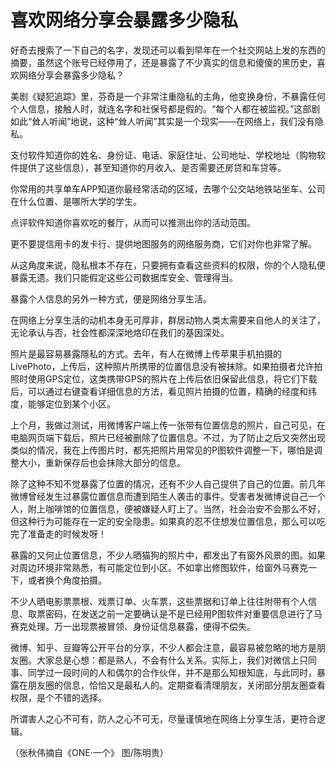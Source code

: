 # 喜欢网络分享会暴露多少隐私

好奇去搜索了一下自己的名字，发现还可以看到早年在一个社交网站上发的东西的摘要，虽然这个账号已经停用了，还是暴露了不少真实的信息和傻傻的黑历史，喜欢网络分享会暴露多少隐私？ 

美剧《疑犯追踪》里，芬奇是一个非常注重隐私的主角，他变换身份，不暴露任何个人信息，接触人时，就连名字和社保号都是假的。“每个人都在被监视。”这部剧如此“耸人听闻”地说，这种“耸人听闻”其实是一个现实——在网络上，我们没有隐私。 

支付软件知道你的姓名、身份证、电话、家庭住址、公司地址、学校地址（购物软件提供了这些信息），甚至知道你的月收入、是否需要还房贷和车贷等。 

你常用的共享单车APP知道你最经常活动的区域，去哪个公交站地铁站坐车、公司在什么位置、是哪所大学的学生。 

点评软件知道你喜欢吃的餐厅，从而可以推测出你的活动范围。 

更不要提信用卡的发卡行、提供地图服务的网络服务商，它们对你也非常了解。 

从这角度来说，隐私根本不存在，只要拥有查看这些资料的权限，你的个人隐私便暴露无遗。我们只能假定这些公司数据库安全、管理得当。 

暴露个人信息的另外一种方式，便是网络分享生活。 

在网络上分享生活的动机本身无可厚非，群居动物人类太需要来自他人的关注了，无论承认与否，社会性都深深地烙印在我们的基因深处。 

照片是最容易暴露隱私的方式。去年，有人在微博上传苹果手机拍摄的LivePhoto，上传后，这种照片所携带的位置信息没有被抹除。如果拍摄者允许拍照时使用GPS定位，这类携带GPS的照片在上传后依旧保留此信息，将它们下载后，可以通过右键查看详细信息的方法，看见照片拍摄的位置，精确的经度和纬度，能够定位到某个小区。 

上个月，我做过测试，用微博客户端上传一张带有位置信息的照片，自己可见，在电脑网页端下载后，照片已经被删除了位置信息。不过，为了防止之后又突然出现类似的情况，我在上传图片时，都先把照片用常见的P图软件调整一下，哪怕是调整大小，重新保存后也会抹除大部分的信息。 

除了这种不知不觉暴露了位置的情况，还有不少人自己提供了自己的位置。前几年微博曾经发生过暴露位置信息而遭到陌生人袭击的事件。受害者发微博说自己一个人，附上咖啡馆的位置信息，便被嫌疑人盯上了。当然，社会治安不会那么不好，但这种行为可能存在一定的安全隐患。如果真的忍不住想发位置信息，那么可以吃完了准备走的时候发呀！ 

暴露的又何止位置信息，不少人晒猫狗的照片中，都发出了有窗外风景的图。如果对周边环境非常熟悉，有可能定位到小区。不如拿出修图软件，给窗外马赛克一下，或者换个角度拍摄。 

不少人晒电影票票根、戏票订单、火车票，这些票据和订单上往往附带有个人信息、取票密码，在发送之前一定要确认是不是已经用P图软件对重要信息进行了马赛克处理。万一出现票被冒领、身份证信息暴露，便得不偿失。 

微博、知乎、豆瓣等公开平台的分享，不少人都会注意，最容易被忽略的地方是朋友圈。大家总是心想：都是熟人，不会有什么关系。实际上，我们对微信上只同事、同学过一段时间的人和偶尔的合作伙伴，并不是那么知根知底，与此同时，暴露在朋友圈的信息，恰恰又是最私人的。定期查看清理朋友，关闭部分朋友圈查看权限，是个不错的选择。 

所谓害人之心不可有，防人之心不可无，尽量谨慎地在网络上分享生活，更符合逻辑。 

（张秋伟摘自《ONE·一个》 图/陈明贵）